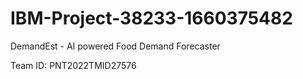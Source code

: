 # IBM-Project-38233-1660375482
DemandEst - AI powered Food Demand Forecaster

Team ID: PNT2022TMID27576
